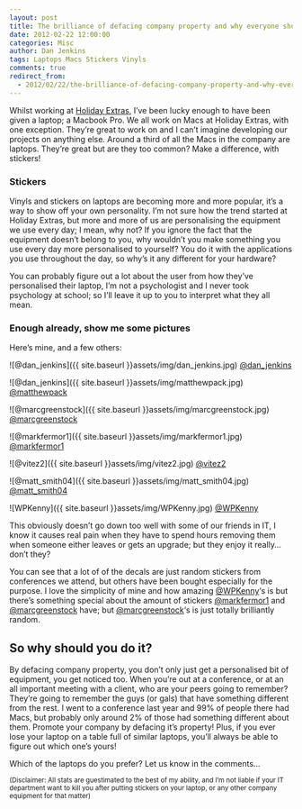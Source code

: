 ```yaml
---
layout: post
title: The brilliance of defacing company property and why everyone should do it with stickers
date: 2012-02-22 12:00:00
categories: Misc
author: Dan Jenkins
tags: Laptops Macs Stickers Vinyls
comments: true
redirect_from:
  - 2012/02/22/the-brilliance-of-defacing-company-property-and-why-everyone-should-do-it-with-stickers/
---
```


Whilst working at [Holiday Extras](http://www.holidayextras.com), I’ve been lucky enough to have been given a laptop; a Macbook Pro. We all work on Macs at Holiday Extras, with one exception. They’re great to work on and I can’t imagine developing our projects on anything else. Around a third of all the Macs in the company are laptops. They’re great but are they too common? Make a difference, with stickers!

### Stickers
Vinyls and stickers on laptops are becoming more and more popular, it’s a way to show off your own personality. I’m not sure how the trend started at Holiday Extras, but more and more of us are personalising the equipment we use every day; I mean, why not? If you ignore the fact that the equipment doesn’t belong to you, why wouldn’t you make something you use every day more personalised to yourself? You do it with the applications you use throughout the day, so why’s it any different for your hardware?

You can probably figure out a lot about the user from how they’ve personalised their laptop, I’m not a psychologist and I never took psychology at school; so I’ll leave it up to you to interpret what they all mean.

### Enough already, show me some pictures
Here’s mine, and a few others:

![@dan_jenkins]({{ site.baseurl }}assets/img/dan_jenkins.jpg)
[@dan_jenkins](http://www.twitter.com/dan_jenkins)

![@dan_jenkins]({{ site.baseurl }}assets/img/matthewpack.jpg)
[@matthewpack](http://www.twitter.com/matthewpack)

![@marcgreenstock]({{ site.baseurl }}assets/img/marcgreenstock.jpg)
[@marcgreenstock](http://www.twitter.com/marcgreenstock)

![@markfermor1]({{ site.baseurl }}assets/img/markfermor1.jpg)
[@markfermor1](http://www.twitter.com/markfermor1)

![@vitez2]({{ site.baseurl }}assets/img/vitez2.jpg)
[@vitez2](http://www.twitter.com/vitez2)

![@matt_smith04]({{ site.baseurl }}assets/img/matt_smith04.jpg)
[@matt_smith04](http://www.twitter.com/matt_smith04)

![WPKenny]({{ site.baseurl }}assets/img/WPKenny.jpg)
[@WPKenny](http://www.twitter.com/WPKenny)

This obviously doesn’t go down too well with some of our friends in IT, I know it causes real pain when they have to spend hours removing them when someone either leaves or gets an upgrade; but they enjoy it really… don’t they?

You can see that a lot of of the decals are just random stickers from conferences we attend, but others have been bought especially for the purpose. I love the simplicity of mine and how amazing [@WPKenny](http://www.twitter.com/WPKenny)‘s is but there’s something special about the amount of stickers [@markfermor1](http://www.twitter.com/markfermor1) and [@marcgreenstock](http://www.twitter.com/marcgreenstock) have; but [@marcgreenstock](http://www.twitter.com/marcgreenstock)‘s is just totally brilliantly random.

## So why should you do it?
By defacing company property, you don’t only just get a personalised bit of equipment, you get noticed too. When you’re out at a conference, or at an all important meeting with a client, who are your peers going to remember? They’re going to remember the guys (or gals) that have something different from the rest. I went to a conference last year and 99% of people there had Macs, but probably only around 2% of those had something different about them. Promote your company by defacing it’s property! Plus, if you ever lose your laptop on a table full of similar laptops, you’ll always be able to figure out which one’s yours!

Which of the laptops do you prefer? Let us know in the comments…

<small>(Disclaimer: All stats are guestimated to the best of my ability, and I’m not liable if your IT department want to kill you after putting stickers on your laptop, or any other company equipment for that matter)</small>